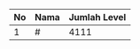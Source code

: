 | No | Nama            | Jumlah Level |
|----|-----------------|--------------|
| 1  | #    |    4111        |
